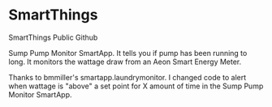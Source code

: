 # SmartThings
SmartThings Public Github

Sump Pump Monitor SmartApp. It tells you if pump has been running to long. It monitors the wattage draw from an Aeon Smart Energy Meter.

Thanks to bmmiller's smartapp.laundrymonitor.  I changed code to alert when wattage is "above" a set point for X amount of time in the Sump Pump Monitor SmartApp.
